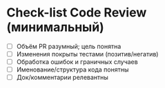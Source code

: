 # Check-list Code Review (минимальный)
- [ ] Объём PR разумный; цель понятна
- [ ] Изменения покрыты тестами (позитив/негатив)
- [ ] Обработка ошибок и граничных случаев
- [ ] Именование/структура кода понятны
- [ ] Док/комментарии релевантны
